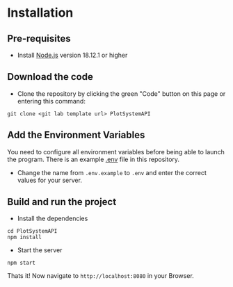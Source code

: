 # Installation

## Pre-requisites
- Install [Node.js](https://nodejs.org/en/) version 18.12.1 or higher

## Download the code
- Clone the repository by clicking the green "Code" button on this page or entering this command:
```
git clone <git lab template url> PlotSystemAPI
```

## Add the Environment Variables
You need to configure all environment variables before being able to launch the program. There is an example [.env](https://github.com/MineFact/PlotSystemAPI/blob/master/.env.example) file in this repository.
- Change the name from `.env.example` to `.env` and enter the correct values for your server.


## Build and run the project
- Install the dependencies
```
cd PlotSystemAPI
npm install
```

- Start the server
```
npm start
```

Thats it! Now navigate to `http://localhost:8080` in your Browser.
